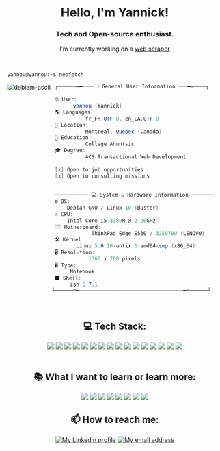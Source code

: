 <h1 align="center">Hello, I'm Yannick!</h1>
<h3 align="center">Tech and Open-source enthusiast.</h3>
<p align="center">I’m currently working on a <a href="https://github.com/YannAries/web-scraper-d1-arkema" title="web scraper">web scraper</a></p>
<br>

```console
yannou@yannou:~$ neofetch
```
<img align="left" src="https://user-images.githubusercontent.com/17444838/192197072-79304c2b-d4bb-4bc5-8ce0-c9cc770f45e0.png" alt="debiam-ascii" />

```csharp
 ┌──────═━┈┈┈┈ ℹ️ General User Information ┈┈┈━═────┐
  
 🤓 User:
       yannou (Yannick)
 🌎 Languages:
           fr_FR.UTF-8, en_CA.UTF-8 
 📌 Location:
           Montreal, Quebec (Canada)
 🏫 Education:
           College Ahuntsic
 🎓 Degree:
           ACS Transactional Web Development
           
 [x] Open to job opportunities
 [x] Open to consulting missions
    
  
 ─────────── 💻 System & Hardware Information ───────
 ⚙️ OS: 
     Debian GNU / Linux 10 (Buster)
 ⚛ CPU: 
     Intel Core i5-3380M @ 2.90GHz
 𓇲 Motherboard:
             ThinkPad Edge E530 / 325978U (LENOVO)
 🛠️ Kernel: 
        Linux 5.6.10-antix.1-amd64-smp (x86_64)
 🖥️ Resolution: 
            1366 x 768 pixels
 🖥 Type: 
      Notebook
 ⬛ Shell: 
      zsh 5.7.1
└──────═━┈┈┈┈┈┈┈┈┈┈┈┈┈┈┈┈┈┈┈┈┈┈┈┈┈┈┈┈┈┈┈┈┈┈━═──────┘
```
<br>

<div align="center">   

## 💻 Tech Stack:

<img src="https://img.shields.io/badge/javascript-%23323330.svg?style=for-the-badge&logo=javascript&logoColor=%23F7DF1E">
<img src="https://img.shields.io/badge/Vue.js-35495E?style=for-the-badge&logo=vuedotjs&logoColor=4FC08D">
<img src="https://img.shields.io/badge/Nuxt-002E3B?style=for-the-badge&logo=nuxtdotjs&logoColor=#00DC82">
<img src="https://img.shields.io/badge/node.js-6DA55F?style=for-the-badge&logo=node.js&logoColor=white">
<img src="https://img.shields.io/badge/php-%23777BB4.svg?style=for-the-badge&logo=php&logoColor=white">
<img src="https://img.shields.io/badge/mysql-%2300f.svg?style=for-the-badge&logo=mysql&logoColor=white">
<img src="https://img.shields.io/badge/bootstrap-%23563D7C.svg?style=for-the-badge&logo=bootstrap&logoColor=white">
<img src="https://img.shields.io/badge/SASS-hotpink.svg?style=for-the-badge&logo=SASS&logoColor=white">
<img src="https://img.shields.io/badge/NPM-%23000000.svg?style=for-the-badge&logo=npm&logoColor=white">
<img src="https://img.shields.io/badge/yarn-%232C8EBB.svg?style=for-the-badge&logo=yarn&logoColor=white">
<img src="https://img.shields.io/badge/Debian-D70A53?style=for-the-badge&logo=debian&logoColor=white">
<img src="https://img.shields.io/badge/mac%20os-000000?style=for-the-badge&logo=macos&logoColor=F0F0F0">
<img src="https://img.shields.io/badge/git-%23F05033.svg?style=for-the-badge&logo=git&logoColor=white">
<img src="https://img.shields.io/badge/AWS-%23FF9900.svg?style=for-the-badge&logo=amazon-aws&logoColor=white">
<img src="https://img.shields.io/badge/netlify-%23000000.svg?style=for-the-badge&logo=netlify&logoColor=#00C7B7">
<img src="https://img.shields.io/badge/Visual%20Studio%20Code-0078d7.svg?style=for-the-badge&logo=visual-studio-code&logoColor=white">
</div>

<br>

<div align="center">

## 📚 What I want to learn or learn more:

<img src="https://img.shields.io/badge/typescript-%23007ACC.svg?style=for-the-badge&logo=typescript&logoColor=white">
<img src="https://img.shields.io/badge/react-%2320232a.svg?style=for-the-badge&logo=react&logoColor=%2361DAFB">
<img src="https://img.shields.io/badge/python-3670A0?style=for-the-badge&logo=python&logoColor=ffdd54">
<img src="https://img.shields.io/badge/-cypress-%23E5E5E5?style=for-the-badge&logo=cypress&logoColor=058a5e">
<img src="https://img.shields.io/badge/-Swagger-%23Clojure?style=for-the-badge&logo=swagger&logoColor=white">
<img src="https://img.shields.io/badge/jenkins-%232C5263.svg?style=for-the-badge&logo=jenkins&logoColor=white">
<img src="https://img.shields.io/badge/docker-%230db7ed.svg?style=for-the-badge&logo=docker&logoColor=white">
<img src="https://img.shields.io/badge/MongoDB-%234ea94b.svg?style=for-the-badge&logo=mongodb&logoColor=white">

</div>

<div align="center">

## 📫 How to reach me:

[![My Linkedin profile](https://img.shields.io/badge/LinkedIn-100000?style=for-the-badge&logo=LinkedIn&logoColor=white&labelColor=0A66C2&color=0A66C2)](https://www.linkedin.com/in/yannick-guionfirmin)
[![My email address](https://img.shields.io/badge/ProtonMail-8B89CC?style=for-the-badge&logo=protonmail&logoColor=white)](mailto:yann-pro.wktf4@slmail.me)

</div>

